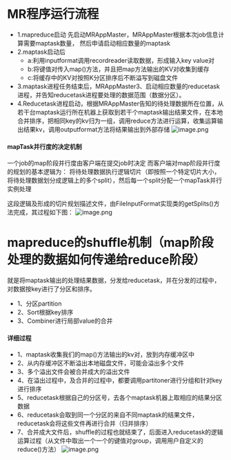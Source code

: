﻿# MR程序运行流程
- 1.mapreduce启动 先启动MRAppMaster，MRAppMaster根据本次job信息计算需要maptask数量，
然后申请启动相应数量的maptask
- 2.maptask启动后
	- a:利用inputformat调用recordreader读取数据，形成输入key value对
	- b:将键值对传入map()方法，并且把map方法输出的KV对收集到缓存
	- c:将缓存中的KV对按照K分区排序后不断溢写到磁盘文件
- 3.maptask进程任务结束后，MRAppMaster3、启动相应数量的reducetask进程，并告知reducetask进程要处理的数据范围（数据分区）。
- 4.Reducetask进程启动，根据MRAppMaster告知的待处理数据所在位置，从若干台maptask运行所在机器上获取到若干个maptask输出结果文件，在本地
合并排序，把相同key的kv归为一组，调用reduce方法进行运算，收集运算输出结果kv，调用outputformat方法将结果输出到外部存储
![image.png](https://upload-images.jianshu.io/upload_images/14466054-2112849821b89ac3.png?imageMogr2/auto-orient/strip%7CimageView2/2/w/1240)
#### mapTask并行度的决定机制
一个job的map阶段并行度由客户端在提交job时决定
而客户端对map阶段并行度的规划的基本逻辑为：
将待处理数据执行逻辑切片（即按照一个特定切片大小，将待处理数据划分成逻辑上的多个split），然后每一个split分配一个mapTask并行实例处理

这段逻辑及形成的切片规划描述文件，由FileInputFormat实现类的getSplits()方法完成，其过程如下图：
![image.png](https://upload-images.jianshu.io/upload_images/14466054-449a5a3fa1e4b792.png?imageMogr2/auto-orient/strip%7CimageView2/2/w/1240)

# mapreduce的shuffle机制（map阶段处理的数据如何传递给reduce阶段）
就是将maptask输出的处理结果数据，分发给reducetask，并在分发的过程中，
对数据按key进行了分区和排序。
- 1、分区partition
- 2、Sort根据key排序
- 3、Combiner进行局部value的合并
#### 详细过程
- 1、maptask收集我们的map()方法输出的kv对，放到内存缓冲区中
- 2、从内存缓冲区不断溢出本地磁盘文件，可能会溢出多个文件
- 3、多个溢出文件会被合并成大的溢出文件
- 4、在溢出过程中，及合并的过程中，都要调用partitoner进行分组和针对key进行排序
- 5、reducetask根据自己的分区号，去各个maptask机器上取相应的结果分区数据
- 6、reducetask会取到同一个分区的来自不同maptask的结果文件，reducetask会将这些文件再进行合并（归并排序）
- 7、合并成大文件后，shuffle的过程也就结束了，后面进入reducetask的逻辑运算过程（从文件中取出一个一个的键值对group，调用用户自定义的reduce()方法）
![image.png](https://upload-images.jianshu.io/upload_images/14466054-a4f64ce6c5d4290e.png?imageMogr2/auto-orient/strip%7CimageView2/2/w/1240)